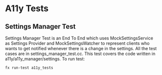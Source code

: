 # A11y Tests

## Settings Manager Test
Settings Manager Test is an End To End which uses MockSettingsService as
Settings Provider and MockSettingsWatcher to represent clients who wants
to get notified whenever there is a change in the settings. All the test
cases are in settings_manager_test.cc. This test covers the code written
in a11y/a11y_manager/settings.
To run test:
```sh
fx run-test a11y_tests 
```
